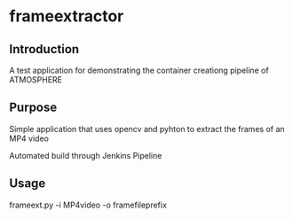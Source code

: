 # frameextractor

## Introduction

A test application for demonstrating the container creationg pipeline of ATMOSPHERE

## Purpose

Simple application that uses opencv and pyhton to extract the frames of an MP4 video

Automated build through Jenkins Pipeline

## Usage

frameext.py -i MP4video -o framefileprefix

